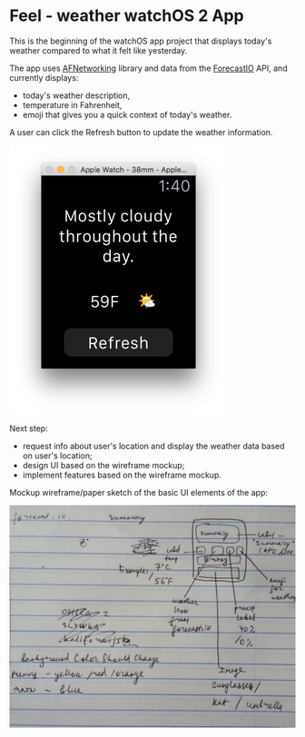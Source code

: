 # Feel - weather watchOS 2 App
This is the beginning of the watchOS app project that displays today's weather compared to what it felt like yesterday. 

The app uses [AFNetworking](https://github.com/AFNetworking/AFNetworking) library and data from the [ForecastIO](https://developer.forecast.io/) API, and currently displays:
* today's weather description, 
* temperature in Fahrenheit,
* emoji that gives you a quick context of today's weather. 

A user can click the Refresh button to update the weather information. 


![image](https://github.com/ayunav/Feel-weatherWatchOS2App/blob/master/Screen.Shot.2016-02-25.at.1.40.19.AM.png)

Next step: 

* request info about user's location and display the weather data based on user's location; 
* design UI based on the wireframe mockup; 
* implement features based on the wireframe mockup. 


Mockup wireframe/paper sketch of the basic UI elements of the app: 

![mockup](https://github.com/ayunav/Feel-weatherWatchOS2App/blob/master/FeelWeatherWatchOSAppPaperSketch.jpg)
